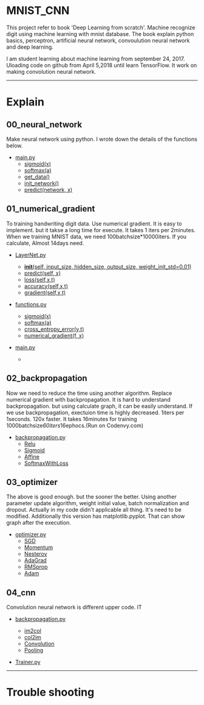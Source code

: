 # MNIST_CNN


This project refer to book 'Deep Learning from scratch'. Machine recognize digit using machine learning with mnist database. 
The book explain python basics, perceptron, artificial neural network, convoulution neural network and deep learning.

I am student learning about machine learning from september 24, 2017. Uloading code on github from April 5,2018 until learn TensorFlow. It 
work on making convolution neural network. 

<hr/>

# Explain 
## 00_neural_network
 Make neural network using python. I wrote down the details of the functions below.
 
 * [main.py]()
   * [sigmoid(x)](https://github.com/nayohan/mnist_cnn/wiki#32-activation-function)
   * [softmax(a)]()
   * [get_data()]()
   * [init_network()]()
   * [predict(network, x)]()
   
## 01_numerical_gradient
To training handwriting digit data. Use numerical gradient. It is easy to implement. but it takse a long time for execute. It takes 1 iters per 2minutes. When we training MNIST data, we need 100batchsize*10000iters. If you calculate, Almost 14days need.

 * [LayerNet.py]()
   * [__init__(self, input_size, hidden_size, output_size, weight_init_std=0.01)]()
   * [predict(self, x)]()
   * [loss(self,x,t)]()
   * [accuracy(self,x,t)]()
   * [gradient(self,x,t)]()
   
 * [functions.py]()
   * [sigmoid(x)]()
   * [softmax(a)]()
   * [cross_entropy_error(y,t)]()
   * [numerical_gradient(f, x)]()
   
 * [main.py]()
   * []()
 
## 02_backpropagation
Now we need to reduce the time using another algorithm. Replace numerical gradient with backpropagation. It is hard to understand backpropagation. but using calculate graph, it can be easily understand. If we use backpropagation, exectuion time is highly decreased. 1iters per 1seconds. 120x faster. It takes 16minutes for training 1000batchsize*60iters*16ephocs.(Run on Codenvy.com)

 * [backpropagation.py]()
    * [Relu]()
    * [Sigmoid]() 
    * [Affine]()
    * [SoftmaxWithLoss]()
    
## 03_optimizer
The above is good enough. but the sooner the better. Using another parameter update algorithm, weight initial value, batch normalization and dropout. Actually in my code didn't applicable all thing. It's need to be modified. Additionally this version has matplotlib.pyplot.
That can show graph after the execution.

 * [optimizer.py]()
    * [SGD]()
    * [Momentum]()
    * [Nesterov]()
    * [AdaGrad]()
    * [RMSprop]()
    * [Adam]()
    
## 04_cnn
Convolution neural network is different upper code. IT
 * [backpropagation.py]()
    * [im2col]()
    * [col2im]() 
    * [Convolution]()
    * [Pooling]()

 * [Trainer.py]()
    
<hr/>

# Trouble shooting

